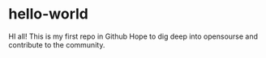 # hello-world
HI all!
This is my first repo in Github
Hope to dig deep into opensourse and contribute to the community.
